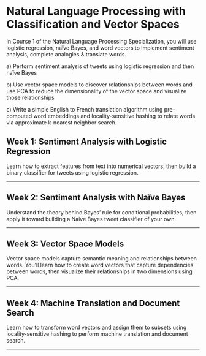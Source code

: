 # Natural Language Processing with Classification and Vector Spaces

In Course 1 of the Natural Language Processing Specialization, you will use logistic regression, naïve Bayes, and word vectors to implement sentiment analysis, complete analogies & translate words.  

a) Perform sentiment analysis of tweets using logistic regression and then naïve Bayes  

b) Use vector space models to discover relationships between words and use PCA to reduce the dimensionality of the vector space and visualize those relationships  

c) Write a simple English to French translation algorithm using pre-computed word embeddings and locality-sensitive hashing to relate words via approximate k-nearest neighbor search.  


## Week 1: Sentiment Analysis with Logistic Regression  

Learn how to extract features from text into numerical vectors, then build a binary classifier for tweets using logistic regression.  
  
  
----
  
## Week 2: Sentiment Analysis with Naïve Bayes  

Understand the theory behind Bayes’ rule for conditional probabilities, then apply it toward building a Naive Bayes tweet classifier of your own.  
  
  
----

## Week 3: Vector Space Models  

Vector space models capture semantic meaning and relationships between words. You’ll learn how to create word vectors that capture dependencies between words, then visualize their relationships in two dimensions using PCA.  
  
  
----

## Week 4: Machine Translation and Document Search  
  
Learn how to transform word vectors and assign them to subsets using locality-sensitive hashing to perform machine translation and document search.  
  
  
----
